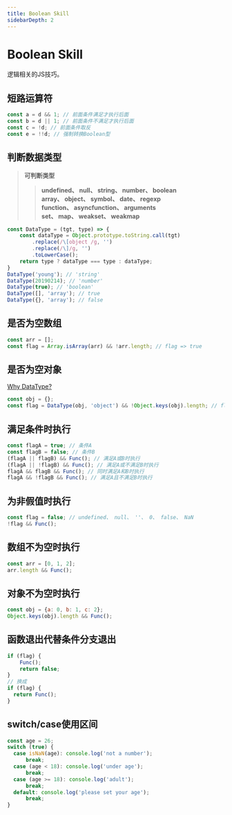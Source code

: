 ```yaml
---
title: Boolean Skill
sidebarDepth: 2
---
```


# Boolean Skill
逻辑相关的JS技巧。

## 短路运算符
```js
const a = d && 1; // 前面条件满足才执行后面
const b = d || 1; // 前面条件不满足才执行后面
const c = !d; // 前面条件取反
const e = !!d; // 强制转换Boolean型
```

## 判断数据类型
> **可判断类型**
>> **undefined、 null、 string、 number、 boolean**  
>> **array、 object、 symbol、 date、 regexp**  
>> **function、 asyncfunction、 arguments**  
>> **set、 map、 weakset、 weakmap**

```js
const DataType = (tgt, type) => {
    const dataType = Object.prototype.toString.call(tgt)
        .replace(/\[object /g, '')
        .replace(/\]/g, '')
        .toLowerCase();
    return type ? dataType === type : dataType;
}
DataType('young'); // 'string'
DataType(20190214); // 'number'
DataType(true); // 'boolean'
DataType([], 'array'); // true
DataType({}, 'array'); // false
```

## 是否为空数组
```js
const arr = [];
const flag = Array.isArray(arr) && !arr.length; // flag => true
```

## 是否为空对象
[Why DataType?](./boolean.html#判断数据类型)
```js
const obj = {};
const flag = DataType(obj, 'object') && !Object.keys(obj).length; // flag => true
```

## 满足条件时执行
```js
const flagA = true; // 条件A
const flagB = false; // 条件B
(flagA || flagB) && Func(); // 满足A或B时执行
(flagA || !flagB) && Func(); // 满足A或不满足B时执行
flagA && flagB && Func(); // 同时满足A和B时执行
flagA && !flagB && Func(); // 满足A且不满足B时执行
```

## 为非假值时执行
```js
const flag = false; // undefined、 null、 ''、 0、 false、 NaN
!flag && Func();
```

## 数组不为空时执行
```js
const arr = [0, 1, 2];
arr.length && Func();
```

## 对象不为空时执行
```js
const obj = {a: 0, b: 1, c: 2};
Object.keys(obj).length && Func();
```

## 函数退出代替条件分支退出
```js
if (flag) {
    Func();
    return false;
}
// 换成
if (flag) {
  return Func();
}
```

## switch/case使用区间
```js
const age = 26;
switch (true) {
  case isNaN(age): console.log('not a number');
      break;
  case (age < 18): console.log('under age');
      break;
  case (age >= 18): console.log('adult');
      break;
  default: console.log('please set your age');
      break;
}
```